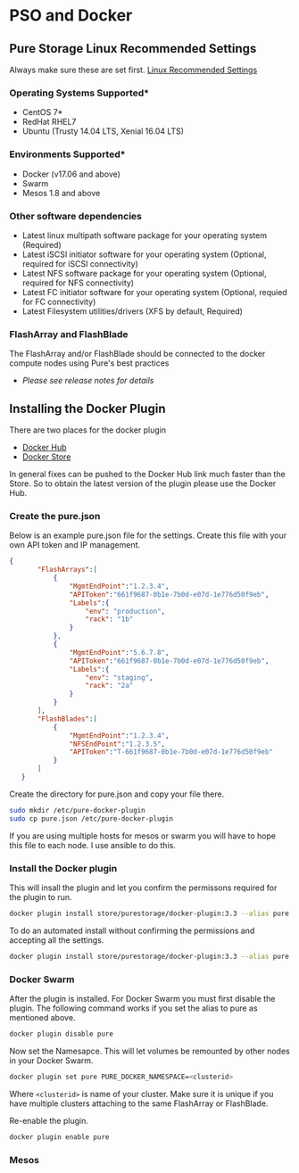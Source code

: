 # PSO and Docker

## Pure Storage Linux Recommended Settings

Always make sure these are set first.
[Linux Recommended Settings](https://support.purestorage.com/Solutions/Linux/Reference/Linux_Recommended_Settings)

### Operating Systems Supported*

- CentOS 7*
- RedHat RHEL7
- Ubuntu (Trusty 14.04 LTS, Xenial 16.04 LTS)

### Environments Supported*

- Docker (v17.06 and above)
- Swarm
- Mesos 1.8 and above

### Other software dependencies

- Latest linux multipath software package for your operating system (Required)
- Latest iSCSI initiator software for your operating system (Optional, required for iSCSI connectivity)
- Latest NFS software package for your operating system (Optional, required for NFS connectivity)
- Latest FC initiator software for your operating system (Optional, requied for FC connectivity)
- Latest Filesystem utilities/drivers (XFS by default, Required)

### FlashArray and FlashBlade

The FlashArray and/or FlashBlade should be connected to the docker compute nodes using Pure's best practices

- *Please see release notes for details*

## Installing the Docker Plugin

There are two places for the docker plugin

- [Docker Hub](https://hub.docker.com/r/purestorage/docker-plugin/)
- [Docker Store](https://store.docker.com/plugins/pure-docker-volume-plugin)

In general fixes can be pushed to the Docker Hub link much faster than the Store. So to obtain the latest version of the plugin please use the Docker Hub.

### Create the pure.json

Below is an example pure.json file for the settings.
Create this file with your own API token and IP management.

```json
{
       "FlashArrays":[
           {
               "MgmtEndPoint":"1.2.3.4",
               "APIToken":"661f9687-0b1e-7b0d-e07d-1e776d50f9eb",
               "Labels":{
                   "env": "production",
                   "rack": "1b"
               }
           },
           {
               "MgmtEndPoint":"5.6.7.8",
               "APIToken":"661f9687-0b1e-7b0d-e07d-1e776d50f9eb",
               "Labels":{
                   "env": "staging",
                   "rack": "2a"
               }
           }
       ],
       "FlashBlades":[
           {
               "MgmtEndPoint":"1.2.3.4",
               "NFSEndPoint":"1.2.3.5",
               "APIToken":"T-661f9687-0b1e-7b0d-e07d-1e776d50f9eb"
           }
       ]
   }
```

Create the directory for pure.json and copy your file there.

```bash
sudo mkdir /etc/pure-docker-plugin
sudo cp pure.json /etc/pure-docker-plugin
```

If you are using multiple hosts for mesos or swarm you will have to hope this file to each node. I use ansible to do this.

### Install the Docker plugin

This  will insall the plugin and let you confirm the permissons required for the plugin to run.

```bash
docker plugin install store/purestorage/docker-plugin:3.3 --alias pure
```

To do an automated install without confirming the permissions and accepting all the settings.

```bash
docker plugin install store/purestorage/docker-plugin:3.3 --alias pure --grant-all-permissions
```

### Docker Swarm

After the plugin is installed. For Docker Swarm you must first disable the plugin. The following command works if you set the alias to pure as mentioned above.

```bash
docker plugin disable pure
```

Now set the Namesapce. This will let volumes be remounted by other nodes in your Docker Swarm.

```bash
docker plugin set pure PURE_DOCKER_NAMESPACE=<clusterid>
```

Where `<clusterid>` is name of your cluster. Make sure it is unique if you have multiple clusters attaching to the same FlashArray or FlashBlade.

Re-enable the plugin.

```bash
docker plugin enable pure
```

### Mesos